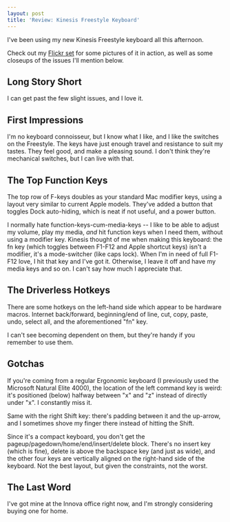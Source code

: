 ```yaml
---
layout: post
title: 'Review: Kinesis Freestyle Keyboard'
---
```


I've been using my new Kinesis Freestyle keyboard all this afternoon. 

Check out my [Flickr set](http://www.flickr.com/photos/jcanady/sets/72157623032263907/) for some pictures of it in action, as well as some closeups of the issues I'll mention below.

## Long Story Short

I can get past the few slight issues, and I love it.

## First Impressions

I'm no keyboard connoisseur, but I know what I like, and I like the switches on the Freestyle. The keys have just enough travel and resistance to suit my tastes. They feel good, and make a pleasing sound. I don't think they're mechanical switches, but I can live with that.

## The Top Function Keys

The top row of F-keys doubles as your standard Mac modifier keys, using a layout very similar to current Apple models.  They've added a button that toggles Dock auto-hiding, which is neat if not useful, and a power button.

I normally hate function-keys-cum-media-keys -- I like to be able to adjust my volume, play my media, *and* hit function keys when I need them, without using a modifier key. Kinesis thought of me when making this keyboard: the fn key (which toggles between F1-F12 and Apple shortcut keys) isn't a modifier, it's a mode-switcher (like caps lock). When I'm in need of full F1-F12 love, I hit that key and I've got it. Otherwise, I leave it off and have my media keys and so on. I can't say how much I appreciate that.

## The Driverless Hotkeys

There are some hotkeys on the left-hand side which appear to be hardware macros. Internet back/forward, beginning/end of line, cut, copy, paste, undo, select all, and the aforementioned "fn" key.

I can't see becoming dependent on them, but they're handy if you remember to use
them.

## Gotchas

If you're coming from a regular Ergonomic keyboard (I previously used the Microsoft Natural Elite 4000), the location of the left command key is weird: it's positioned (below) halfway between "x" and "z" instead of directly under "x". I constantly miss it.

Same with the right Shift key: there's padding between it and the up-arrow, and I sometimes shove my finger there instead of hitting the Shift.

Since it's a compact keyboard, you don't get the pageup/pagedown/home/end/insert/delete block. There's no insert key (which is fine), delete is above the backspace key (and just as wide), and the other four keys are vertically aligned on the right-hand side of the keyboard.  Not the best layout, but given the constraints, not the worst.

## The Last Word

I've got mine at the Innova office right now, and I'm strongly considering buying one for home.